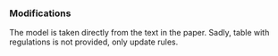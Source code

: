 ### Modifications

The model is taken directly from the text in the paper. Sadly, table with regulations is not provided, only update rules.